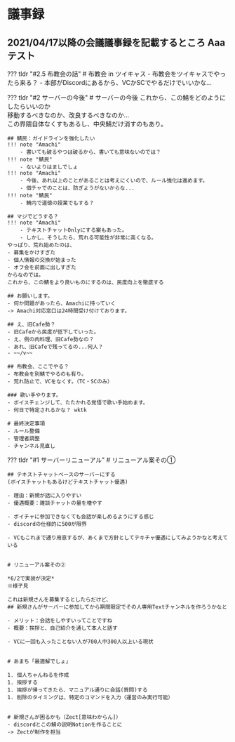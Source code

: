 # 議事録
2021/04/17以降の会議議事録を記載するところ
Aaa
テスト
---
<!-- !!! tldr "#3 " -->

??? tldr "#2.5 布教会の話"
    # 布教会 in ツイキャス
    - 布教会をツイキャスでやったら来る？
    - 本部がDiscordにあるから、VCかSCでやるだけでいいかな...


??? tldr "#2 サーバーの今後"
    # サーバーの今後
    これから、この鯖をどのようにしたらいいのか  
    移動するべきなのか、改良するべきなのか...  
    この界隈自体なくすもあるし、中央鯖だけ消すのもあり。

    ## 鯖民：ガイドラインを強化したい
    !!! note "Amachi"
        - 書いても破るやつは破るから、書いても意味ないのでは？
    !!! note "鯖民"
        - ないよりはましでしょ
    !!! note "Amachi"
        - 今後、あれ以上のことがあることは考えにくいので、ルール強化は進めます。
        - 個チャでのことは、防ぎようがないからな...
    !!! note "鯖民"
        - 鯖内で道徳の授業でもする？

    ## マジでどうする？
    !!! note "Amachi"
        - テキストチャットOnlyにする案もあった。
        - しかし、そうしたら、荒れる可能性が非常に高くなる。
    やっぱり、荒れ始めたのは、
    - 募集をかけすぎた 
    - 個人情報の交換が始まった
    - オフ会を前面に出しすぎた
    からなのでは。
    これから、この鯖をより良いものにするのは、民度向上を徹底する

    ## お願いします。
    - 何か問題があったら、Amachiに持っていく
    -> Amachi対応窓口は24時間受け付けております。

    ## え、旧Cafe勢？
    - 旧Cafeから民度が低下していった。
    - え、例の肉料理、旧Cafe勢なの？
    - あれ、旧Cafeで残ってるの...何人？
    - ~~/v~~

    ## 布教会、ここでやる？
    - 布教会を別鯖でやるのも有り。
    - 荒れ防止で、VCをなくす。（TC・SCのみ）

    ### 歌い手やります。
    - ボイスチェンジして、たたかれる覚悟で歌い手始めます。
    - 何日で特定されるかな？ wktk

    # 最終決定事項
    - ルール整備
    - 管理者調整
    - チャンネル見直し


??? tldr "#1 サーバーリニューアル"
    # リニューアル案その①

    ## テキストチャットベースのサーバーにする  
    (ボイスチャットもあるけどテキストチャット優遇)

    - 理由：新規が話に入りやすい
    - 優遇概要：雑談チャットの量を増やす

    - ボイチャに参加できなくても会話が楽しめるようにする感じ
    - discordの仕様的に500が限界

    - VCもこれまで通り用意するが、あくまで方針としてテキチャ優遇にしてみようかなと考えている


    # リニューアル案その②

    *6/2で実装が決定*  
    ※様子見

    これは新規さんを募集するとしたらだけど、
    ## 新規さんがサーバーに参加してから期間限定でその人専用Textチャンネルを作ろうかなと

    - メリット：会話をしやすいってことですね
    - 概要：挨拶と、自己紹介を通して本人と話す

    - VCに一回も入ったことない人が700人中300人以上いる現状


    # あまち「最適解でしょ」

    1. 個人ちゃんねるを作成
    1. 挨拶する
    1. 挨拶が帰ってきたら、マニュアル通りに会話(質問)する
    1. 削除のタイミングは、特定のコマンドを入力（運営のみ実行可能）


    # 新規さんが困るかも（Zect[意味わからん]）
    - discordとこの鯖の説明Notionを作ることに  
    -> Zectが制作を担当
